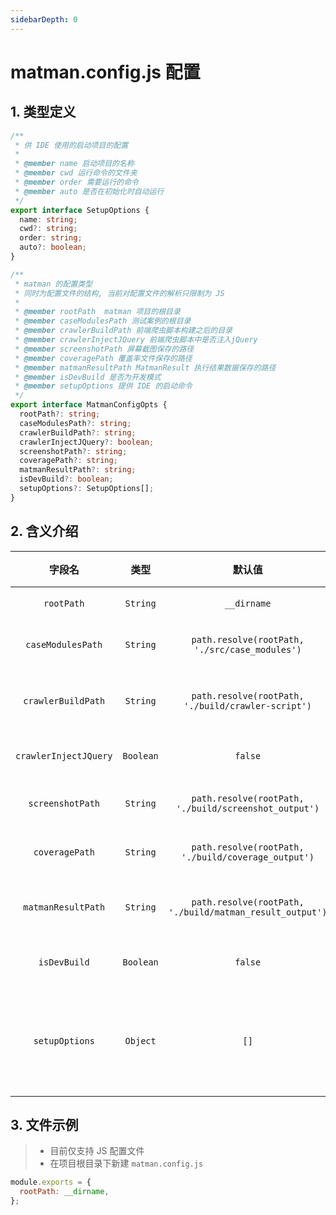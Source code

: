 ```yaml
---
sidebarDepth: 0
---
```


# matman.config.js 配置

## 1. 类型定义

```typescript
/**
 * 供 IDE 使用的启动项目的配置
 *
 * @member name 启动项目的名称
 * @member cwd 运行命令的文件夹
 * @member order 需要运行的命令
 * @member auto 是否在初始化时自动运行
 */
export interface SetupOptions {
  name: string;
  cwd?: string;
  order: string;
  auto?: boolean;
}

/**
 * matman 的配置类型
 * 同时为配置文件的结构, 当前对配置文件的解析只限制为 JS
 *
 * @member rootPath  matman 项目的根目录
 * @member caseModulesPath 测试案例的根目录
 * @member crawlerBuildPath 前端爬虫脚本构建之后的目录
 * @member crawlerInjectJQuery 前端爬虫脚本中是否注入jQuery
 * @member screenshotPath 屏幕截图保存的路径
 * @member coveragePath 覆盖率文件保存的路径
 * @member matmanResultPath MatmanResult 执行结果数据保存的路径
 * @member isDevBuild 是否为开发模式
 * @member setupOptions 提供 IDE 的启动命令
 */
export interface MatmanConfigOpts {
  rootPath?: string;
  caseModulesPath?: string;
  crawlerBuildPath?: string;
  crawlerInjectJQuery?: boolean;
  screenshotPath?: string;
  coveragePath?: string;
  matmanResultPath?: string;
  isDevBuild?: boolean;
  setupOptions?: SetupOptions[];
}
```

## 2. 含义介绍

| 字段名 |  类型 | 默认值 | 含义描述 |
| :-: | :-: | :-: | :-: |
| `rootPath` |  `String` | `__dirname` | 项目根目录 |
| `caseModulesPath` |  `String` | `path.resolve(rootPath, './src/case_modules')` | 测试对象的根目录 |
| `crawlerBuildPath` |  `String` | `path.resolve(rootPath, './build/crawler-script')` | 爬虫脚本构建之后的目录 |
| `crawlerInjectJQuery` | `Boolean` | `false` | 是否自动注入 JQuery |
| `screenshotPath` |  `String` | `path.resolve(rootPath, './build/screenshot_output')` | 屏幕截图保存的路径 |
| `coveragePath` | `String` | `path.resolve(rootPath, './build/coverage_output')` | 覆盖率文件保存路径 |
| `matmanResultPath` | `String` | `path.resolve(rootPath, './build/matman_result_output')` | matman 执行结果保存路径 |
| `isDevBuild` | `Boolean` | `false` | 是否为开发模式 |
| `setupOptions` | `Object` | `[]` | 供 IDE 使用的配置，目前阶段大家不需要关注 |

## 3. 文件示例

> - 目前仅支持 JS 配置文件
> - 在项目根目录下新建 `matman.config.js`

```js
module.exports = {
  rootPath: __dirname,
};
```

